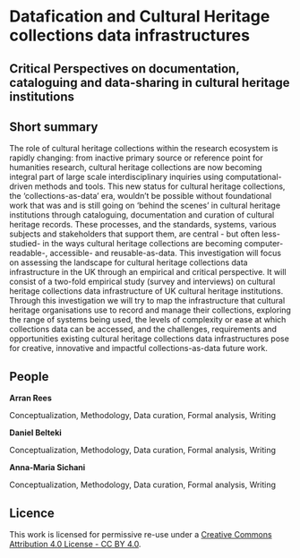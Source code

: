 #  Datafication and Cultural Heritage collections data infrastructures

##  Critical Perspectives on documentation, cataloguing and data-sharing in cultural heritage institutions



## Short summary
The role of cultural heritage collections within the research ecosystem is rapidly changing:  from inactive primary source or reference point for humanities research, cultural heritage collections are now becoming integral part of large scale interdisciplinary inquiries using computational-driven methods and tools. This new status for cultural heritage collections, the ‘collections-as-data’ era, wouldn’t be possible without foundational work that was and is still going on ‘behind the scenes’ in cultural heritage institutions through cataloguing, documentation and curation of cultural heritage records. These processes, and the standards, systems, various subjects and stakeholders that support them, are central - but often less-studied- in the ways cultural heritage collections are becoming computer-readable-, accessible- and reusable-as-data. 
This investigation will focus on assessing the landscape for cultural heritage collections data infrastructure in the UK through an empirical and critical perspective. It will consist of a two-fold empirical study (survey and interviews) on cultural heritage collections data infrastructure of UK cultural heritage institutions. Through this investigation we will try to map the infrastructure that cultural heritage organisations use to record and manage their collections, exploring the range of systems being used, the levels of complexity or ease at which collections data can be accessed, and  the challenges, requirements and opportunities existing cultural heritage collections data infrastructures pose for creative, innovative and impactful collections-as-data future work.


## People 

**Arran Rees** 

Conceptualization, Methodology, Data curation, Formal analysis, Writing 

**Daniel Belteki**

Conceptualization, Methodology, Data curation, Formal analysis, Writing 

**Anna-Maria Sichani**

Conceptualization, Methodology, Data curation, Formal analysis, Writing 


## Licence 
This work is licensed for permissive re-use under a [Creative Commons Attribution 4.0 License - CC BY 4.0](https://creativecommons.org/licenses/by/4.0/).

